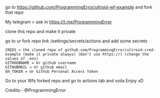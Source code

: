 go to https://github.com/ProgrammingError/ultroid-wf-example and fork that repo

My telegram = ask in https://t.me/ProgrammingError

clone this repo and make it private

go to ur fork repo link /settings/secrets/actions and add some secrets
```
CREDS = the cloned repo of github.com/ProgrammingError/ultroid-cred-example (make it private always) (Don't use https://) (change the values of .env)
GITHHUBNAME = Ur github username
GITHUBMAIL = Ur github email
GH_TOKEN = Ur Github Personal Access Token
```

Go to your Wfs forked repo and go to actions tab and voila Enjoy xD


Credits:- @ProgrammingError

